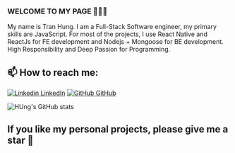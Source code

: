 ### WELCOME TO MY PAGE 👋👋👋
My name is Tran Hung. I am a Full-Stack Software engineer, my primary skills are JavaScript. For most of the projects, I use React Native and ReactJs for FE development and Nodejs + Mongoose for BE development. <br/>
High Responsibility and Deep Passion for Programming.
## 📫 How to reach me: 

[![Linkedin](https://i.stack.imgur.com/gVE0j.png) LinkedIn](https://www.linkedin.com/in/tranhung2612/) [![GitHub](https://i.stack.imgur.com/tskMh.png) GitHub](https://github.com/TranHungKT) 


![HUng's GitHub stats](https://github-readme-stats.vercel.app/api?username=TranHungKT&show_icons=true&theme=radical&hide=contribs,issues)


## If you like my personal projects, please give me a star :star_struck:	
